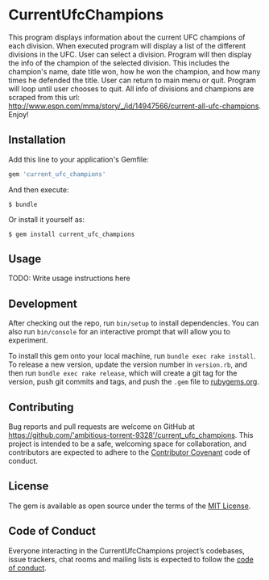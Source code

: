 # CurrentUfcChampions

  This program displays information about the current UFC champions of each division. When executed program will display a list of the different divisions in the UFC. User can select a division. Program will then display the info of the champion of the selected division. This includes the champion's name, date title won, how he won the champion, and how many times he defended the title. User can return to main menu or quit. Program will loop until user chooses to quit. All info of divisions and champions are scraped from this url: http://www.espn.com/mma/story/_/id/14947566/current-all-ufc-champions. Enjoy!

## Installation

Add this line to your application's Gemfile:

```ruby
gem 'current_ufc_champions'
```

And then execute:

    $ bundle

Or install it yourself as:

    $ gem install current_ufc_champions

## Usage

TODO: Write usage instructions here

## Development

After checking out the repo, run `bin/setup` to install dependencies. You can also run `bin/console` for an interactive prompt that will allow you to experiment.

To install this gem onto your local machine, run `bundle exec rake install`. To release a new version, update the version number in `version.rb`, and then run `bundle exec rake release`, which will create a git tag for the version, push git commits and tags, and push the `.gem` file to [rubygems.org](https://rubygems.org).

## Contributing

Bug reports and pull requests are welcome on GitHub at https://github.com/'ambitious-torrent-9328'/current_ufc_champions. This project is intended to be a safe, welcoming space for collaboration, and contributors are expected to adhere to the [Contributor Covenant](http://contributor-covenant.org) code of conduct.

## License

The gem is available as open source under the terms of the [MIT License](https://opensource.org/licenses/MIT).

## Code of Conduct

Everyone interacting in the CurrentUfcChampions project’s codebases, issue trackers, chat rooms and mailing lists is expected to follow the [code of conduct](https://github.com/'ambitious-torrent-9328'/current_ufc_champions/blob/master/CODE_OF_CONDUCT.md).
